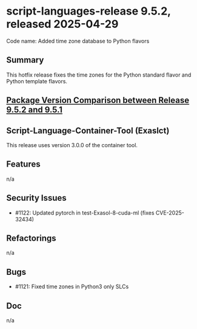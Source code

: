 # script-languages-release 9.5.2, released 2025-04-29

Code name: Added time zone database to Python flavors

## Summary

This hotfix release fixes the time zones for the Python standard flavor and Python template flavors.

## [Package Version Comparison between Release 9.5.2 and 9.5.1](package_diffs/9.5.2/README.md)

## Script-Language-Container-Tool (Exaslct)

This release uses version 3.0.0 of the container tool.

## Features

n/a

## Security Issues

 - #1122: Updated pytorch in test-Exasol-8-cuda-ml (fixes CVE-2025-32434)

## Refactorings

n/a

## Bugs

 - #1121: Fixed time zones in Python3 only SLCs

## Doc

n/a
